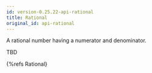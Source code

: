 ```yaml
---
id: version-0.25.22-api-rational
title: Rational
original_id: api-rational
---
```


A rational number having a numerator and denominator.

TBD

{%refs Rational}
